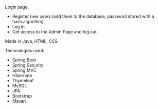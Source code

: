 Login page.

- Register new users (add them to the database, password stored with a hash algorithm).
- Log in.
- Get access to the Admin Page and log out.

Made in Java, HTML, CSS.

Technologies used:
- Spring Boot
- Spring Security
- Spring MVC
- Hibernate
- Thymeleaf
- MySQL
- JPA
- Bootstrap
- Maven
